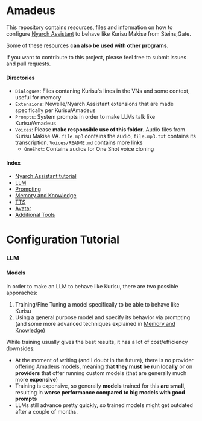 # Amadeus

This repository contains resources, files and information on how to configure [Nyarch Assistant](https://github.com/NyarchLinux/NyarchAssistant) to behave like Kurisu Makise from Steins;Gate.

Some of these resources **can also be used with other programs**.

If you want to contribute to this project, please feel free to submit issues and pull requests.

#### Directories
- `Dialogues`: Files contaning Kurisu's lines in the VNs and some context, useful for memory 
- `Extensions`: Newelle/Nyarch Assistant extensions that are made specifically per Kurisu/Amadeus 
- `Prompts`: System prompts in order to make LLMs talk like Kurisu/Amadeus 
- `Voices`: Please **make responsible use of this folder**. Audio files from Kurisu Makise VA. `file.mp3` contains the audio, `file.mp3.txt` contains its transcription. `Voices/README.md` contains more links 
    - `OneShot`: Contains audios for One Shot voice cloning
#### Index
- [Nyarch Assistant tutorial]()
- [LLM]()
- [Prompting]()
- [Memory and Knowledge]()
- [TTS]()
- [Avatar]()
- [Additional Tools]()

# Configuration Tutorial

### LLM
#### Models
In order to make an LLM to behave like Kurisu, there are two possible apporaches:
1. Training/Fine Tuning a model specifically to be able to behave like Kurisu
2. Using a general purpose model and specify its behavior via prompting (and some more advanced techniques explained in [Memory and Knowledge]())

While training usually gives the best results, it has a lot of cost/efficiency downsides:
- At the moment of writing (and I doubt in the future), there is no provider offering Amadeus models, meaning that **they must be run locally** or on **providers** that offer running custom models (that are generally much more **expensive**)
- Training is expensive, so generally **models** trained for this **are small**, resulting in **worse performance compared to big models with good prompts**
- LLMs still advance pretty quickly, so trained models might get outdated after a couple of months.


